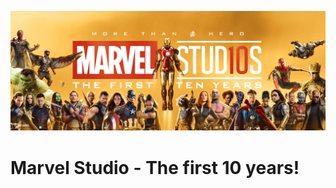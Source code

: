 ![Marvel Universe](Marvel-10-Years-Banner.jpg "10 years Banner")

# Marvel Studio - The first 10 years!